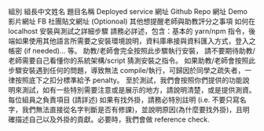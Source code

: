 組別
組長中文姓名
題目名稱
Deployed service 網址
Github Repo 網址
Demo 影片網址
FB 社團貼文網址
(Optionoal) 其他想提醒老師與助教評分之事項
如何在 localhost 安裝與測試之詳細步驟
請務必詳述，包含：基本的 yarn/npm 指令，後端如果使用其他語言所需要之安裝環境說明，資料庫串接與資料匯入方式，登入之帳密 (if needed)… 等。
助教/老師會完全按照此步驟執行安裝， 請不要期待助教/老師需要自己看懂你的系統架構/script 猜測安裝之指令。
如果助教/老師會按照此步驟安裝遇到任何的問題，導致無法 compile/執行，可歸因於同學之疏失者，一律按照底下之扣分標準給予 penalty。
至於測試，我們會按照你們提供的功能說明來測試，如有一些特別需要注意或是展示的地方，請說明清楚，或是提供測資。
每位組員之負責項目 (請詳述)
如果有找外掛，請務必特別註明 (i.e. 不要只寫名字，我們無法直接從名字判斷是否有修課)，並說明原因(為什麼要找外掛)，且明確描述自己以及外掛的貢獻。必要時，我們會做 reference check.